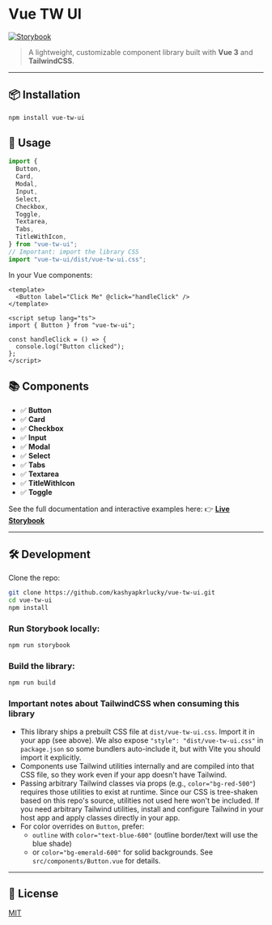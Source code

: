 # Vue TW UI

[![Storybook](https://img.shields.io/badge/Storybook-Live-orange?logo=storybook)](https://vue-tw-ui.onrender.com)

> A lightweight, customizable component library built with **Vue 3** and **TailwindCSS**.

---

## 📦 Installation

```bash
npm install vue-tw-ui
```

## 🚀 Usage

```ts
import {
  Button,
  Card,
  Modal,
  Input,
  Select,
  Checkbox,
  Toggle,
  Textarea,
  Tabs,
  TitleWithIcon,
} from "vue-tw-ui";
// Important: import the library CSS
import "vue-tw-ui/dist/vue-tw-ui.css";
```

In your Vue components:

```vue
<template>
  <Button label="Click Me" @click="handleClick" />
</template>

<script setup lang="ts">
import { Button } from "vue-tw-ui";

const handleClick = () => {
  console.log("Button clicked");
};
</script>
```

## 📚 Components

- ✅ **Button**
- ✅ **Card**
- ✅ **Checkbox**
- ✅ **Input**
- ✅ **Modal**
- ✅ **Select**
- ✅ **Tabs**
- ✅ **Textarea**
- ✅ **TitleWithIcon**
- ✅ **Toggle**

See the full documentation and interactive examples here:
👉 **[Live Storybook](https://vue-tw-ui.onrender.com)**

---

## 🛠 Development

Clone the repo:

```bash
git clone https://github.com/kashyapkrlucky/vue-tw-ui.git
cd vue-tw-ui
npm install
```

### Run Storybook locally:

```bash
npm run storybook
```

### Build the library:

```bash
npm run build
```

### Important notes about TailwindCSS when consuming this library

- This library ships a prebuilt CSS file at `dist/vue-tw-ui.css`. Import it in your app (see above). We also expose `"style": "dist/vue-tw-ui.css"` in `package.json` so some bundlers auto-include it, but with Vite you should import it explicitly.
- Components use Tailwind utilities internally and are compiled into that CSS file, so they work even if your app doesn't have Tailwind.
- Passing arbitrary Tailwind classes via props (e.g., `color="bg-red-500"`) requires those utilities to exist at runtime. Since our CSS is tree-shaken based on this repo's source, utilities not used here won't be included. If you need arbitrary Tailwind utilities, install and configure Tailwind in your host app and apply classes directly in your app.
- For color overrides on `Button`, prefer:
  - `outline` with `color="text-blue-600"` (outline border/text will use the blue shade)
  - or `color="bg-emerald-600"` for solid backgrounds. See `src/components/Button.vue` for details.

---

## 📖 License

[MIT](LICENSE)
